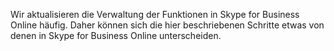 Wir aktualisieren die Verwaltung der Funktionen in Skype for Business Online häufig. Daher können sich die hier beschriebenen Schritte etwas von denen in Skype for Business Online unterscheiden.